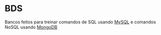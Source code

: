 # BDS

Bancos feitos para treinar comandos de SQL usando [MySQL](https://www.mysql.com/) e comandos NoSQL usando [MongoDB](https://www.mongodb.com/)
